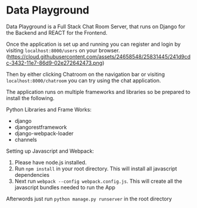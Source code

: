 # Data Playground 

Data Playground is a Full Stack Chat Room Server, that runs on Django for the Backend and REACT for the Frontend. 

Once the application is set up and running you can register and login by visiting `localhost:8000/users` on your browser.
(https://cloud.githubusercontent.com/assets/24658548/25831445/241d9cdc-3432-11e7-86d9-02e272642473.png)

Then by either clicking Chatroom on the navigation bar or visiting `localhost:8000/chatroom` you can try using the chat application.


The application runs on multiple frameworks and libraries so be prepared to install the following.

Python Libraries and Frame Works:
* django
* djangorestframework
* django-webpack-loader
* channels

Setting up Javascript and Webpack:
1) Please have node.js installed.
2) Run `npm install` in your root directory. This will install all javascript dependencies
3) Next run `webpack --config webpack.config.js`. This will create all the javascript bundles needed to run the App

Afterwords just run `python manage.py runserver` in the root directory
